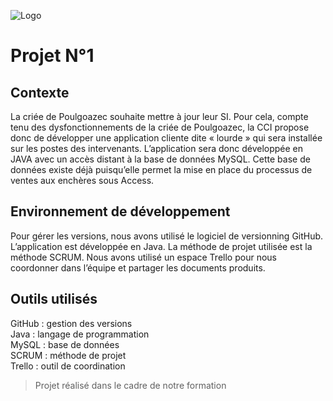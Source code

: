 ![Logo](https://i.ibb.co/GcKBF8V/Capture-d-cran-2023-11-29-161637.png)

# Projet N°1
## Contexte
La criée de Poulgoazec souhaite mettre à jour leur SI. Pour cela, compte tenu des dysfonctionnements de la criée de Poulgoazec, la CCI
propose donc de développer une application cliente dite « lourde » qui sera installée sur les postes des intervenants. L’application sera
donc développée en JAVA avec un accès distant à la base de données MySQL. Cette base de données existe déjà puisqu’elle permet la
mise en place du processus de ventes aux enchères sous Access.

## Environnement de développement
Pour gérer les versions, nous avons utilisé le logiciel de versionning GitHub. L’application est développée en Java. La méthode de projet
utilisée est la méthode SCRUM. Nous avons utilisé un espace Trello pour nous coordonner dans l’équipe et partager les documents
produits.

## Outils utilisés
GitHub : gestion des versions\
Java : langage de programmation\
MySQL : base de données\
SCRUM : méthode de projet\
Trello : outil de coordination

> Projet réalisé dans le cadre de notre formation
